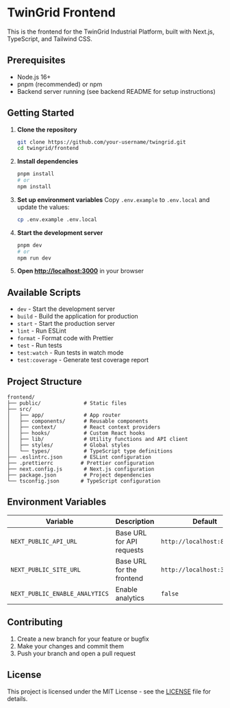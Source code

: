 # TwinGrid Frontend

This is the frontend for the TwinGrid Industrial Platform, built with Next.js, TypeScript, and Tailwind CSS.

## Prerequisites

- Node.js 16+
- pnpm (recommended) or npm
- Backend server running (see backend README for setup instructions)

## Getting Started

1. **Clone the repository**
   ```bash
   git clone https://github.com/your-username/twingrid.git
   cd twingrid/frontend
   ```

2. **Install dependencies**
   ```bash
   pnpm install
   # or
   npm install
   ```

3. **Set up environment variables**
   Copy `.env.example` to `.env.local` and update the values:
   ```bash
   cp .env.example .env.local
   ```

4. **Start the development server**
   ```bash
   pnpm dev
   # or
   npm run dev
   ```

5. **Open [http://localhost:3000](http://localhost:3000)** in your browser

## Available Scripts

- `dev` - Start the development server
- `build` - Build the application for production
- `start` - Start the production server
- `lint` - Run ESLint
- `format` - Format code with Prettier
- `test` - Run tests
- `test:watch` - Run tests in watch mode
- `test:coverage` - Generate test coverage report

## Project Structure

```
frontend/
├── public/              # Static files
├── src/
│   ├── app/             # App router
│   ├── components/      # Reusable components
│   ├── context/         # React context providers
│   ├── hooks/           # Custom React hooks
│   ├── lib/             # Utility functions and API client
│   ├── styles/          # Global styles
│   └── types/           # TypeScript type definitions
├── .eslintrc.json       # ESLint configuration
├── .prettierrc         # Prettier configuration
├── next.config.js       # Next.js configuration
├── package.json         # Project dependencies
└── tsconfig.json       # TypeScript configuration
```

## Environment Variables

| Variable | Description | Default |
|----------|-------------|---------|
| `NEXT_PUBLIC_API_URL` | Base URL for API requests | `http://localhost:8000/api` |
| `NEXT_PUBLIC_SITE_URL` | Base URL for the frontend | `http://localhost:3000` |
| `NEXT_PUBLIC_ENABLE_ANALYTICS` | Enable analytics | `false` |

## Contributing

1. Create a new branch for your feature or bugfix
2. Make your changes and commit them
3. Push your branch and open a pull request

## License

This project is licensed under the MIT License - see the [LICENSE](../LICENSE) file for details.
